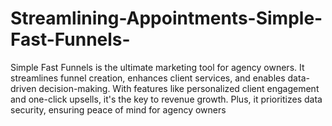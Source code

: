 # Streamlining-Appointments-Simple-Fast-Funnels-
Simple Fast Funnels is the ultimate marketing tool for agency owners. It streamlines funnel creation, enhances client services, and enables data-driven decision-making. With features like personalized client engagement and one-click upsells, it's the key to revenue growth. Plus, it prioritizes data security, ensuring peace of mind for agency owners
